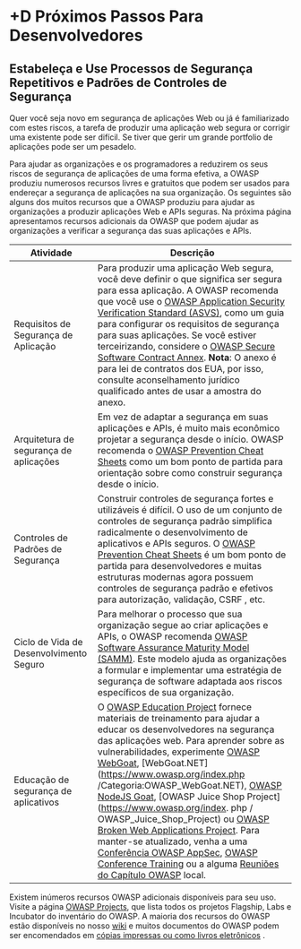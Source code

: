 # +D Próximos Passos Para Desenvolvedores

## Estabeleça e Use Processos de Segurança Repetitivos e Padrões de Controles de Segurança

Quer você seja novo em segurança de aplicações Web ou já é familiarizado com estes riscos, a tarefa de produzir uma aplicação web segura or corrigir uma existente pode ser difícil. Se tiver que gerir um grande portfolio de aplicações pode ser um pesadelo.

Para ajudar as organizações e os programadores a reduzirem os seus riscos de segurança de aplicações de uma forma efetiva, a OWASP produziu numerosos recursos livres e gratuitos que podem ser usados para endereçar a segurança de aplicações na sua organização. Os seguintes são alguns dos muitos recursos que a OWASP produziu para ajudar as organizações a produzir aplicações Web e APIs seguras. Na próxima página apresentamos recursos adicionais da OWASP que podem ajudar as organizações a verificar a segurança das suas aplicações e APIs.

| Atividade | Descrição |
| --- | --- |
| Requisitos de Segurança de Aplicação | Para produzir uma aplicação Web segura, você deve definir o que significa ser segura para essa aplicação. A OWASP recomenda que você use o [OWASP Application Security Verification Standard (ASVS)](https://www.owasp.org/index.php/ASVS), como um guia para configurar os requisitos de segurança para suas aplicações. Se você estiver terceirizando, considere o [OWASP Secure Software Contract Annex](https://www.owasp.org/index.php/OWASP_Secure_Software_Contract_Annex). **Nota**: O anexo é para lei de contratos dos EUA, por isso, consulte aconselhamento jurídico qualificado antes de usar a amostra do anexo. |
| Arquitetura de segurança de aplicações | Em vez de adaptar a segurança em suas aplicações e APIs, é muito mais econômico projetar a segurança desde o início. OWASP recomenda o [OWASP Prevention Cheat Sheets](https://www.owasp.org/index.php/OWASP_Cheat_Sheet_Series) como um bom ponto de partida para orientação sobre como construir segurança desde o início. |
| Controles de Padrões de Segurança | Construir controles de segurança fortes e utilizáveis é difícil. O uso de um conjunto de controles de segurança padrão simplifica radicalmente o desenvolvimento de aplicativos e APIs seguros. O [OWASP Prevention Cheat Sheets](https://www.owasp.org/index.php/OWASP_Cheat_Sheet_Series) é um bom ponto de partida para desenvolvedores e muitas estruturas modernas agora possuem controles de segurança padrão e efetivos para autorização, validação, CSRF , etc. |
| Ciclo de Vida de Desenvolvimento Seguro | Para melhorar o processo que sua organização segue ao criar aplicações e APIs, o OWASP recomenda [OWASP Software Assurance Maturity Model (SAMM)](https://www.owasp.org/index.php/OWASP_SAMM_Project). Este modelo ajuda as organizações a formular e implementar uma estratégia de segurança de software adaptada aos riscos específicos de sua organização. |
| Educação de segurança de aplicativos | O [OWASP Education Project](https://www.owasp.org/index.php/Category:OWASP_Education_Project) fornece materiais de treinamento para ajudar a educar os desenvolvedores na segurança das aplicações web. Para aprender sobre as vulnerabilidades, experimente [OWASP WebGoat](https://www.owasp.org/index.php/WebGoat), [WebGoat.NET](https://www.owasp.org/index.php /Categoria:OWASP_WebGoat.NET), [OWASP NodeJS Goat](https://www.owasp.org/index.php/OWASP_Node_js_Goat_Project), [OWASP Juice Shop Project](https://www.owasp.org/index. php / OWASP_Juice_Shop_Project) ou [OWASP Broken Web Applications Project](https://www.owasp.org/index.php/OWASP_Broken_Web_Applications_Project). Para manter-se atualizado, venha a uma [Conferência OWASP AppSec](https://www.owasp.org/index.php/Category:OWASP_AppSec_Conference), [OWASP Conference Training](https://www.owasp.org/index.php/Category:OWASP_AppSec_Conference) ou a alguma [Reuniões do Capítulo OWASP](https://www.owasp.org/index.php/Category:OWASP_Capítulo) local. |

Existem inúmeros recursos OWASP adicionais disponíveis para seu uso. Visite a página [OWASP Projects](https://www.owasp.org/index.php/Projects), que lista todos os projetos Flagship, Labs e Incubator do inventário do OWASP. A maioria dos recursos do OWASP estão disponíveis no nosso [wiki](https://www.owasp.org/) e muitos documentos do OWASP podem ser encomendados em [cópias impressas ou como livros eletrônicos](https://stores.lulu.com/owasp) .
